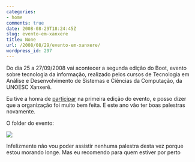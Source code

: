```yaml
---
categories:
- home
comments: true
date: 2008-08-29T18:24:45Z
slug: evento-em-xanxere
title: None
url: /2008/08/29/evento-em-xanxere/
wordpress_id: 297
---
```


Do dia 25 a 27/09/2008 vai acontecer a segunda edição do Boot, evento sobre tecnologia da informação, realizado pelos cursos de Tecnologia em Análise e Desenvolvimento de Sistemas e Ciências da Computação, da UNOESC Xanxerê. 

Eu tive a honra de [participar](/blog/2007/09/22/arquivos-palestra-i-boot) na primeira edição do evento, e posso dizer que a organização foi muito bem feita. E este ano vão ter boas palestras novamente.

O folder do evento:

[![](/images/posts/boot1_150.jpg)](/images/posts/boot1.jpg)

Infelizmente não vou poder assistir nenhuma palestra desta vez porque estou morando longe. Mas eu recomendo para quem estiver por perto
